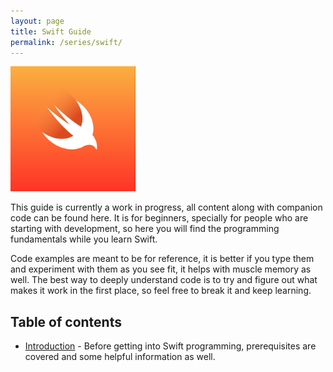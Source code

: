 ```yaml
---
layout: page
title: Swift Guide
permalink: /series/swift/
---
```


<img src="./images/swift-logo.png" width="200" height="200">

This guide is currently a work in progress, all content along with companion code can be found here. It is for beginners, specially for people who are starting with development, so here you will find the programming fundamentals while you learn Swift.

Code examples are meant to be for reference, it is better if you type them and experiment with them as you see fit, it helps with muscle memory as well. The best way to deeply understand code is to try and figure out what makes it work in the first place, so feel free to break it and keep learning.

## Table of contents
- [Introduction](./introduction) - Before getting into Swift programming, prerequisites are covered and some helpful information as well.